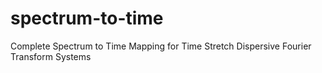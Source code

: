 # spectrum-to-time
Complete Spectrum to Time Mapping for Time Stretch Dispersive Fourier Transform Systems
